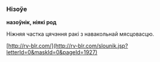 ### Нізоўе
**назоўнік, ніякі род**

Ніжняя частка цячэння ракі з навакольнай мясцовасцю.

<a rel="author">[http://rv-blr.com/](http://rv-blr.com/slounik.jsp?letterId=0&maskId=0&pageId=1927)</a>
